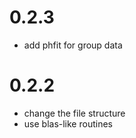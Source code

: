 # 0.2.3

- add phfit for group data

# 0.2.2

- change the file structure
- use blas-like routines

